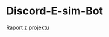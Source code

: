 # Discord-E-sim-Bot



[Raport z projektu](https://studentwat-my.sharepoint.com/:b:/g/personal/filip_jezak_student_wat_edu_pl/EaDajWWYqPRIvldvi3fMSEoB2_hO9sQjt8mIkGvcKwkKUg?e=Ja6SD3)
